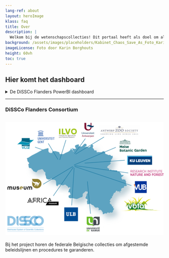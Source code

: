 ```yaml
---
lang-ref: about
layout: heroImage
klass: faq
title: Over
description: |
  Welkom bij de wetenschapscollecties! Dit portaal heeft als doel om alle gedigitaliseerde collecties gemakkelijk toegankelijk te maken en samenwerking te bevorderen voor onderzoek en innovatie. 
background: /assets/images/placeholders/Kabinet_Chaos_Save_As_Foto_Karin_Borghouts (1).jpg
imageLicense: Foto door Karin Borghouts
height: 60vh
toc: true
---
```

## Hier komt het dashboard
<details markdown="1">

<summary>
De DiSSCo Flanders PowerBI dashboard
</summary>
  

De Natural science collecties bevatten een enorme hoeveelheid informatie over de wereldwijde biodiversiteit van het verleden en het heden. Aangezien digitalisering op het niveau van het specimen tot op heden verre van voltooid is, blijft het een uitdaging om relevante specimens te vinden en de belangrijkheid van deze collecties te waarderen. Vooral de kleinere collecties blijven vaak onbekend en lopen zelfs risico op verwaarlozing of zelfs verdwijning. De Latimer Core-standaard wil een antwoord bieden om collecties en collectiegegevens meer ontdekbaar en interoperabel te maken. 

De DiSSCo Flanders use-case keek naar de inhoud van regionale Vlaamse collecties door middel van een enquête. De kleinere onderzoekscollecties en levende plantencollecties hadden slechts beperkte of geen online vertegenwoordiging van hun inhoud. Zelfs een ruwe inventarisatie van veel collecties ontbrak. De gestandaardiseerde aanpak van de enquête zorgde ervoor dat de inhoud van de collecties met elkaar kon vergeleken worden. Dit maakte het ook mogelijk om een grafische weergave van de collecties te hebben via een PowerBI-dashboard, wat instrumenteel is in het vergroten van de zichtbaarheid van de collecties voor wetenschappers en beleidsmakers. 

</details>

--------

### DiSSCo Flanders Consortium 

![alt text](/assets/images/placeholders/2_01_WEB_2_DiSSCo_1.png)
--

Bij het project horen de federale Belgische collecties om afgestemde beleidslijnen en procedures te garanderen. 
